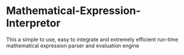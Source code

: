 # Mathematical-Expression-Interpretor
This a simple to use, easy to integrate and extremely efficient run-time mathematical expression parser and evaluation engine
